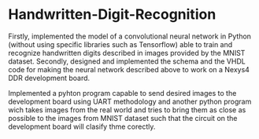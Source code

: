 # Handwritten-Digit-Recognition

Firstly, implemented the model of a convolutional neural network in Python (without using specific libraries such as Tensorflow) able to 
train and recognize handwritten digits described in images provided by the MNIST dataset. Secondly, designed and implemented the schema and the 
VHDL code for making the neural network described above to work on a Nexys4 DDR development board. 

Implemented a pyhton program capable to send desired images to the development board using UART methodology and another python program wich
takes images from the real world and tries to bring them as close as possible to the images from MNIST dataset such that the circuit on the
development board will clasify thme corectly.
